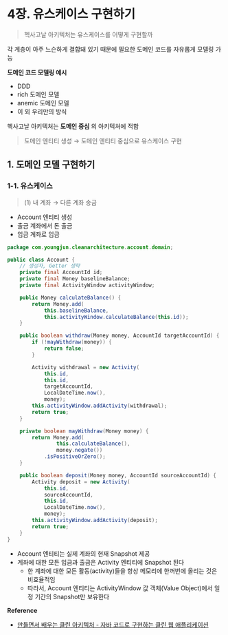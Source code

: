 # 4장. 유스케이스 구현하기

> 헥사고날 아키텍처는 유스케이스를 어떻게 구현할까

각 계층이 아주 느슨하게 결합돼 있기 때문에 필요한 도메인 코드를 자유롭게 모델링 가능

**도메인 코드 모델링 예시**
- DDD
- rich 도메인 모델
- anemic 도메인 모델
- 이 외 우리만의 방식

헥사고날 아키텍처는 **도메인 중심** 의 아키텍처에 적합

> 도메인 엔티티 생성 → 도메인 엔티티 중심으로 유스케이스 구현

## 1. 도메인 모델 구현하기

### 1-1. 유스케이스

> (1) 내 계좌 → 다른 계좌 송금

- Account 엔티티 생성
- 출금 계좌에서 돈 출금
- 입금 계좌로 입금

```java
package com.youngjun.cleanarchitecture.account.domain;

public class Account {
    // 생성자, Getter 생략
    private final AccountId id;
    private final Money baselineBalance;
    private final ActivityWindow activityWindow;

    public Money calculateBalance() {
        return Money.add(
            this.baselineBalance,
            this.activityWindow.calculateBalance(this.id));
    }

    public boolean withdraw(Money money, AccountId targetAccountId) {
        if (!mayWithdraw(money)) {
            return false;
        }

        Activity withdrawal = new Activity(
            this.id,
            this.id,
            targetAccountId,
            LocalDateTime.now(),
            money);
        this.activityWindow.addActivity(withdrawal);
        return true;
    }

    private boolean mayWithdraw(Money money) {
        return Money.add(
                this.calculateBalance(),
                money.negate())
            .isPositiveOrZero();
    }

    public boolean deposit(Money money, AccountId sourceAccountId) {
        Activity deposit = new Activity(
            this.id,
            sourceAccountId,
            this.id,
            LocalDateTime.now(),
            money);
        this.activityWindow.addActivity(deposit);
        return true;
    }
}
```

- Account 엔티티는 실제 계좌의 현재 Snapshot 제공
- 계좌에 대한 모든 입금과 출금은 Activity 엔티티에 Snapshot 된다
  - 한 계좌에 대한 모든 활동(activity)들을 항상 메모리에 한꺼번에 올리는 것은 비효율적임
  - 따라서, Account 엔티티는 ActivityWindow 값 객체(Value Object)에서 일정 기간의 Snapshot만 보유한다

**Reference**
- [만들면서 배우는 클린 아키텍처 - 자바 코드로 구현하는 클린 웹 애플리케이션](http://www.kyobobook.co.kr/product/detailViewKor.laf?ejkGb=KOR&mallGb=KOR&barcode=9791158392758)